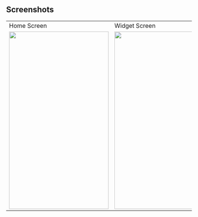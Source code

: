 ## Screenshots

 <table>
  <tr>
    <td> Home Screen</td>
     <td>  Widget Screen</td>

  </tr>
  <tr>
    <td><img src="../widget.png" width=270 height=480 ></td>
    <td><img src="../widget2.png" width=270 height=480 ></td>

</td>
  </tr>
 </table>

